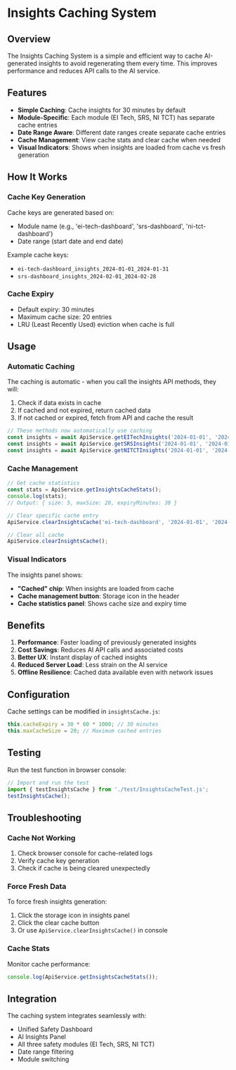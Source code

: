 # Insights Caching System

## Overview

The Insights Caching System is a simple and efficient way to cache AI-generated insights to avoid regenerating them every time. This improves performance and reduces API calls to the AI service.

## Features

- **Simple Caching**: Cache insights for 30 minutes by default
- **Module-Specific**: Each module (EI Tech, SRS, NI TCT) has separate cache entries
- **Date Range Aware**: Different date ranges create separate cache entries
- **Cache Management**: View cache stats and clear cache when needed
- **Visual Indicators**: Shows when insights are loaded from cache vs fresh generation

## How It Works

### Cache Key Generation
Cache keys are generated based on:
- Module name (e.g., 'ei-tech-dashboard', 'srs-dashboard', 'ni-tct-dashboard')
- Date range (start date and end date)

Example cache keys:
- `ei-tech-dashboard_insights_2024-01-01_2024-01-31`
- `srs-dashboard_insights_2024-02-01_2024-02-28`

### Cache Expiry
- Default expiry: 30 minutes
- Maximum cache size: 20 entries
- LRU (Least Recently Used) eviction when cache is full

## Usage

### Automatic Caching
The caching is automatic - when you call the insights API methods, they will:
1. Check if data exists in cache
2. If cached and not expired, return cached data
3. If not cached or expired, fetch from API and cache the result

```javascript
// These methods now automatically use caching
const insights = await ApiService.getEITechInsights('2024-01-01', '2024-01-31');
const insights = await ApiService.getSRSInsights('2024-01-01', '2024-01-31');
const insights = await ApiService.getNITCTInsights('2024-01-01', '2024-01-31');
```

### Cache Management

```javascript
// Get cache statistics
const stats = ApiService.getInsightsCacheStats();
console.log(stats);
// Output: { size: 5, maxSize: 20, expiryMinutes: 30 }

// Clear specific cache entry
ApiService.clearInsightsCache('ei-tech-dashboard', '2024-01-01', '2024-01-31');

// Clear all cache
ApiService.clearInsightsCache();
```

### Visual Indicators

The insights panel shows:
- **"Cached" chip**: When insights are loaded from cache
- **Cache management button**: Storage icon in the header
- **Cache statistics panel**: Shows cache size and expiry time

## Benefits

1. **Performance**: Faster loading of previously generated insights
2. **Cost Savings**: Reduces AI API calls and associated costs
3. **Better UX**: Instant display of cached insights
4. **Reduced Server Load**: Less strain on the AI service
5. **Offline Resilience**: Cached data available even with network issues

## Configuration

Cache settings can be modified in `insightsCache.js`:

```javascript
this.cacheExpiry = 30 * 60 * 1000; // 30 minutes
this.maxCacheSize = 20; // Maximum cached entries
```

## Testing

Run the test function in browser console:

```javascript
// Import and run the test
import { testInsightsCache } from './test/InsightsCacheTest.js';
testInsightsCache();
```

## Troubleshooting

### Cache Not Working
1. Check browser console for cache-related logs
2. Verify cache key generation
3. Check if cache is being cleared unexpectedly

### Force Fresh Data
To force fresh insights generation:
1. Click the storage icon in insights panel
2. Click the clear cache button
3. Or use `ApiService.clearInsightsCache()` in console

### Cache Stats
Monitor cache performance:
```javascript
console.log(ApiService.getInsightsCacheStats());
```

## Integration

The caching system integrates seamlessly with:
- Unified Safety Dashboard
- AI Insights Panel
- All three safety modules (EI Tech, SRS, NI TCT)
- Date range filtering
- Module switching 
